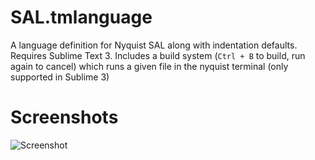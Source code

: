 # SAL.tmlanguage

A language definition for Nyquist SAL along with indentation defaults. Requires Sublime Text 3. Includes a build system (`Ctrl + B` to build, run again to cancel) which runs a given file in the nyquist terminal (only supported in Sublime 3) 

# Screenshots

![Screenshot](https://github.com/z153/SAL.tmlanguage/raw/master/screenshot.png)

